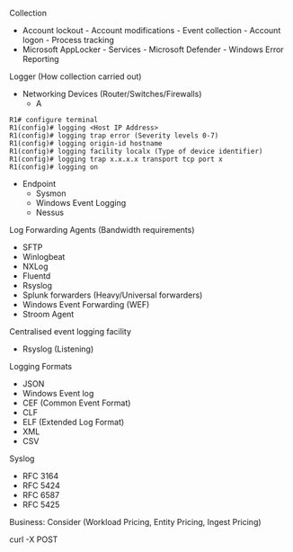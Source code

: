 Collection
- Account lockout - Account modifications - Event collection - Account logon - Process tracking
- Microsoft AppLocker - Services - Microsoft Defender - Windows Error Reporting

Logger (How collection carried out)

- Networking Devices (Router/Switches/Firewalls)
  - A
```
R1# configure terminal
R1(config)# logging <Host IP Address>
R1(config)# logging trap error (Severity levels 0-7)
R1(config)# logging origin-id hostname
R1(config)# logging facility localx (Type of device identifier)
R1(config)# logging trap x.x.x.x transport tcp port x
R1(config)# logging on
```

- Endpoint
  - Sysmon
  - Windows Event Logging
  - Nessus

Log Forwarding Agents (Bandwidth requirements)
- SFTP
- Winlogbeat
- NXLog
- Fluentd 
- Rsyslog
- Splunk forwarders (Heavy/Universal forwarders)
- Windows Event Forwarding (WEF)
- Stroom Agent

Centralised event logging facility
- Rsyslog (Listening)

Logging Formats
- JSON
- Windows Event log
- CEF (Common Event Format)
- CLF
- ELF (Extended Log Format)
- XML
- CSV

Syslog
- RFC 3164
- RFC 5424
- RFC 6587
- RFC 5425

Business:
Consider (Workload Pricing, Entity Pricing, Ingest Pricing)


curl -X POST 
